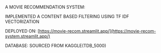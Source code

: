 A MOVIE RECOMMENDATION SYSTEM:

IMPLEMENTED A CONTENT BASED FILTERING USING TF IDF VECTORIZATION

DEPLOYED ON: [https://movie-recom.streamlit.app/](https://movie-recom-system.streamlit.app/)

DATABASE: SOURCED FROM KAGGLE(TDB_5000)

